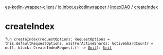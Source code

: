 [es-kotlin-wrapper-client](../../index.md) / [io.inbot.eskotlinwrapper](../index.md) / [IndexDAO](index.md) / [createIndex](./create-index.md)

# createIndex

`fun createIndex(requestOptions: RequestOptions = this.defaultRequestOptions, waitForActiveShards: ActiveShardCount? = null, block: CreateIndexRequest.() -> `[`Unit`](https://kotlinlang.org/api/latest/jvm/stdlib/kotlin/-unit/index.html)`): `[`Unit`](https://kotlinlang.org/api/latest/jvm/stdlib/kotlin/-unit/index.html)